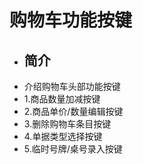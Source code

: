 # 购物车功能按键

* ## 简介
* 介绍购物车头部功能按键
* 1.商品数量加减按键
* 2.商品单价/数量编辑按键
* 3.删除购物车条目按键
* 4.单据类型选择按键
* 5.临时号牌/桌号录入按键